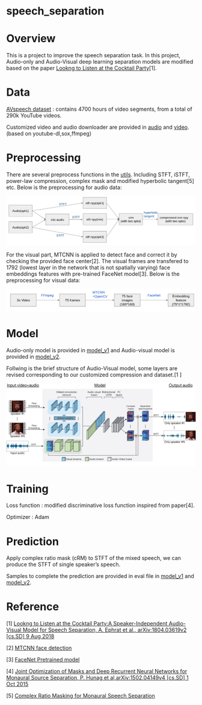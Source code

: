 # speech_separation

# Overview

This is a project to improve the speech separation task. In this project, Audio-only and Audio-Visual deep learning separation models are modified based on the paper [Lookng to Listen at the Cocktail Party](https://arxiv.org/abs/1804.03619)[1]. 

# Data

[AVspeech dataset](https://looking-to-listen.github.io/) : contains 4700 hours of video segments, from a total of 290k YouTube videos.

Customized video and audio downloader are provided in [audio](https://github.com/bill9800/speech_separation/tree/master/data/audio) and [video](https://github.com/bill9800/speech_separation/tree/master/data/video). (based on youtube-dl,sox,ffmpeg)  

# Preprocessing

There are several preprocess functions in the [utils](https://github.com/bill9800/speech_separation/tree/master/model/lib). Including STFT, iSTFT, power-law compression, complex mask and modified hyperbolic tangent[5] etc. Below is the preprocessing for audio data:

![](img/audio.png)

For the visual part, MTCNN is applied to detect face and correct it by checking the provided face center[2]. The visual frames are transfered to 1792 (lowest layer in the network that is not spatially varying) face embeddings features with pre-trained FaceNet model[3]. Below is the preprocessing for visual data:

![](img/video.png)

# Model

Audio-only model is provided in [model_v1](https://github.com/bill9800/speech_separation/tree/master/model/model_v1) and Audio-visual model is provided in [model_v2](https://github.com/bill9800/speech_separation/tree/master/model/model_v2).

Follwing is the brief structure of Audio-Visual model, some layers are revised corresponding to our customized compression and dataset.[1
] 

![](img/network.jpg)

# Training 

Loss function : modified discriminative loss function inspired from paper[4].

Optimizer : Adam 

# Prediction

Apply complex ratio mask (cRM) to STFT of the mixed speech, we can produce the STFT of single speaker’s speech.

Samples to complete the prediction are provided in eval file in [model_v1](https://github.com/bill9800/speech_separation/tree/master/model/model_v1) and [model_v2](https://github.com/bill9800/speech_separation/tree/master/model/model_v2).

# Reference

[1] [Lookng to Listen at the Cocktail Party:A Speaker-Independent Audio-Visual Model for Speech Separation, A. Ephrat et al., arXiv:1804.03619v2 [cs.SD] 9 Aug 2018](https://arxiv.org/abs/1804.03619)

[2] [MTCNN face detection](https://github.com/ipazc/mtcnn)

[3] [FaceNet Pretrained model](https://github.com/davidsandberg/facenet)

[4] [Joint Optimization of Masks and Deep Recurrent Neural Networks for Monaural Source Separation, P. Hunag et al,arXiv:1502.04149v4 [cs.SD] 1 Oct 2015](https://arxiv.org/abs/1502.04149)

[5] [Complex Ratio Masking for Monaural Speech Separation](https://ieeexplore.ieee.org/document/7364200)
